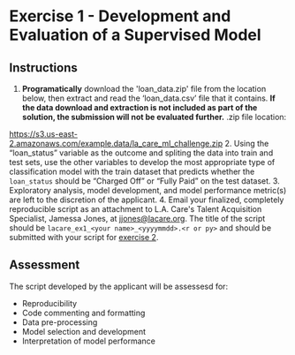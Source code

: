 # Exercise 1 - Development and Evaluation of a Supervised Model

## Instructions
1. **Programatically** download the 'loan_data.zip' file from the location below, then extract and read the ‘loan_data.csv’ file that it contains. **If the data download and extraction is not included as part of the solution, the submission will not be evaluated further.** .zip file location: 
  
  https://s3.us-east-2.amazonaws.com/example.data/la_care_ml_challenge.zip
2. Using the “loan_status” variable as the outcome and spliting the data into train and test sets, use the other variables to develop the most appropriate type of classification model with the train dataset that predicts whether the `loan_status` should be “Charged Off” or “Fully Paid” on the test dataset. 
3. Exploratory analysis, model development, and model performance metric(s) are left to the discretion of the applicant.
4. Email your finalized, completely reproducible script as an attachment to L.A. Care's Talent Acquisition Specialist, Jamessa Jones, at jjones@lacare.org. The title of the script should be `lacare_ex1_<your name>_<yyyymmdd>.<r or py>` and should be submitted with your script for [exercise 2](https://github.com/lacare-exercises/data_scientist_interview/tree/master/exercise2).

## Assessment
The script developed by the applicant will be assessesd for:
- Reproducibility
- Code commenting and formatting
- Data pre-processing
- Model selection and development
- Interpretation of model performance

 
